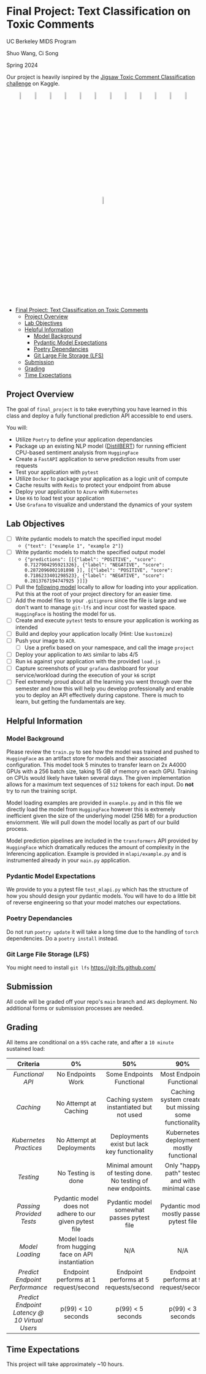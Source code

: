 # Final Project: Text Classification on Toxic Comments

UC Berkeley MIDS Program 

Shuo Wang, Ci Song 

Spring 2024

Our project is heavily isnpired by the <a href="https://www.kaggle.com/c/jigsaw-toxic-comment-classification-challenge">Jigsaw Toxic Comment Classification challenge</a> on Kaggle.

<p align="center">
    <!--Hugging Face-->
        <img src="https://user-images.githubusercontent.com/1393562/197941700-78283534-4e68-4429-bf94-dce7ab43a941.svg" width=7%>
    <!--PLUS SIGN-->
        <img src="https://user-images.githubusercontent.com/1393562/190876627-da2d09cb-5ca0-4480-8eb8-830bdc0ddf64.svg" width=7%>
    <!--FAST API-->
        <img src="https://user-images.githubusercontent.com/1393562/190876570-16dff98d-ccea-4a57-86ef-a161539074d6.svg" width=7%>
    <!--PLUS SIGN-->
        <img src="https://user-images.githubusercontent.com/1393562/190876627-da2d09cb-5ca0-4480-8eb8-830bdc0ddf64.svg" width=7%>
    <!--REDIS LOGO-->
        <img src="https://user-images.githubusercontent.com/1393562/190876644-501591b7-809b-469f-b039-bb1a287ed36f.svg" width=7%>
    <!--PLUS SIGN-->
        <img src="https://user-images.githubusercontent.com/1393562/190876627-da2d09cb-5ca0-4480-8eb8-830bdc0ddf64.svg" width=7%>
    <!--KUBERNETES-->
        <img src="https://user-images.githubusercontent.com/1393562/190876683-9c9d4f44-b9b2-46f0-a631-308e5a079847.svg" width=7%>
    <!--PLUS SIGN-->
        <img src="https://user-images.githubusercontent.com/1393562/190876627-da2d09cb-5ca0-4480-8eb8-830bdc0ddf64.svg" width=7%>
    <!--Azure-->
        <img src="https://user-images.githubusercontent.com/1393562/192114198-ac03d0ef-7fb7-4c12-aba6-2ee37fc2dcc8.svg" width=7%>
    <!--PLUS SIGN-->
        <img src="https://user-images.githubusercontent.com/1393562/190876627-da2d09cb-5ca0-4480-8eb8-830bdc0ddf64.svg" width=7%>
    <!--K6-->
        <img src="https://user-images.githubusercontent.com/1393562/197683208-7a531396-6cf2-4703-8037-26e29935fc1a.svg" width=7%>
    <!--PLUS SIGN-->
        <img src="https://user-images.githubusercontent.com/1393562/190876627-da2d09cb-5ca0-4480-8eb8-830bdc0ddf64.svg" width=7%>
    <!--GRAFANA-->
        <img src="https://user-images.githubusercontent.com/1393562/197682977-ff2ffb72-cd96-4f92-94d9-2624e29098ee.svg" width=7%>
</p>

- [Final Project: Text Classification on Toxic Comments](#final-project-Text-Classification-on-Toxic-Comments)
  - [Project Overview](#project-overview)
  - [Lab Objectives](#lab-objectives)
  - [Helpful Information](#helpful-information)
    - [Model Background](#model-background)
    - [Pydantic Model Expectations](#pydantic-model-expectations)
    - [Poetry Dependancies](#poetry-dependancies)
    - [Git Large File Storage (LFS)](#git-large-file-storage-lfs)
  - [Submission](#submission)
  - [Grading](#grading)
  - [Time Expectations](#time-expectations)

## Project Overview

The goal of `final_project` is to take everything you have learned in this class and deploy a fully functional prediction API accessible to end users.

You will:

- Utilize `Poetry` to define your application dependancies
- Package up an existing NLP model ([DistilBERT](https://arxiv.org/abs/1910.01108)) for running efficient CPU-based sentiment analysis from `HuggingFace`
- Create a `FastAPI` application to serve prediction results from user requests
- Test your application with `pytest`
- Utilize `Docker` to package your application as a logic unit of compute
- Cache results with `Redis` to protect your endpoint from abuse
- Deploy your application to `Azure` with `Kubernetes`
- Use `K6` to load test your application
- Use `Grafana` to visualize and understand the dynamics of your system

## Lab Objectives

- [ ] Write pydantic models to match the specified input model
  - ```{"text": ["example 1", "example 2"]}```
- [ ] Write pydantic models to match the specified output model
  - ```{"predictions": [[{"label": "POSITIVE", "score": 0.7127904295921326}, {"label": "NEGATIVE", "score": 0.2872096002101898 }], [{"label": "POSITIVE", "score": 0.7186233401298523}, {"label": "NEGATIVE", "score": 0.2813767194747925 }]]}```
- [ ] Pull the [following model](https://huggingface.co/winegarj/distilbert-base-uncased-finetuned-sst2) locally to allow for loading into your application. Put this at the root of your project directory for an easier time.
- [ ] Add the model files to your `.gitignore` since the file is large and we don't want to manage `git-lfs` and incur cost for wasted space. `HuggingFace` is hosting the model for us.
- [ ] Create and execute `pytest` tests to ensure your application is working as intended
- [ ] Build and deploy your application locally (Hint: Use `kustomize`)
- [ ] Push your image to `ACR`.
  - [ ] Use a prefix based on your namespace, and call the image `project`
- [ ] Deploy your application to `AKS` similar to labs 4/5
- [ ] Run `k6` against your application with the provided `load.js`
- [ ] Capture screenshots of your `grafana` dashboard for your service/workload during the execution of your `k6` script
- [ ] Feel extremely proud about all the learning you went through over the semester and how this will help you develop professionally and enable you to deploy an API effectively during capstone. There is much to learn, but getting the fundamentals are key.

## Helpful Information

### Model Background

Please review the `train.py` to see how the model was trained and pushed to `HuggingFace` as an artifact store for models and their associated configuration. This model took 5 minutes to transfer learn on 2x A4000 GPUs with a 256 batch size, taking 15 GB of memory on each GPU. Training on CPUs would likely have taken several days. The given implementation allows for a maximum text sequences of `512` tokens for each input. Do **not** try to run the training script.

Model loading examples are provided in `example.py` and in this file we directly load the model from `HuggingFace` however this is extremely inefficient given the size of the underlying model (256 MB) for a production enviornment. We will pull down the model locally as part of our build process.

Model prediction pipelines are included in the `transformers` API provided by `HuggingFace` which dramatically reduces the amount of complexity in the Inferencing application. Example is provided in `mlapi/example.py` and is instrumented already in your `main.py` application.

### Pydantic Model Expectations

We provide to you a pytest file `test_mlapi.py` which has the structure of how you should design your pydantic models. You will have to do a little bit of reverse engineering so that your model matches our expectations.

### Poetry Dependancies

Do not run `poetry update` it will take a long time due to the handling of `torch` dependencies. Do a `poetry install` instead.

### Git Large File Storage (LFS)

You might need to install `git lfs` <https://git-lfs.github.com/>

## Submission

All code will be graded off your repo's `main` branch and `AKS` deployment. No additional forms or submission processes are needed.

## Grading

All items are conditional on a `95%` cache rate, and after a `10 minute` sustained load:

|                  **Criteria**                  |                          **0%**                          |                            **50%**                            |                        **90%**                         |                   **100%**                   |
|:---------------------------------------------: |:-------------------------------------------------------: |:------------------------------------------------------------: |:-----------------------------------------------------: |:-------------------------------------------: |
| _Functional API_                               | No Endpoints Work                                        | Some Endpoints Functional                                     | Most Endpoints Functional                              | All Criteria Met                             |
| _Caching_                                      | No Attempt at Caching                                    | Caching system instantiated but not used                      | Caching system created but missing some functionality  | All Criteria Met                             |
| _Kubernetes Practices_                         | No Attempt at Deployments                                | Deployments exist but lack key functionality                  | Kubernetes deployment mostly functional                | All Criteria Met                             |
| _Testing_                                      | No Testing is done                                       | Minimal amount of testing done. No testing of new endpoints.  | Only "happy path" tested and with minimal cases        | All Criteria Met                             |
| _Passing Provided Tests_                       | Pydantic model does not adhere to our given pytest file  | Pydantic model somewhat passes pytest file                    | Pydantic model mostly passes pytest file               | All Criteria Met                             |
| _Model Loading_                                | Model loads from hugging face on API instantiation       | N/A                                                           | N/A                                                    | Model is loaded into the container at build  |
| _Predict Endpoint Performance_                 | Endpoint performs at 1 request/second                    | Endpoint performs at 5 requests/second                        | Endpoint performs at 9 request/second                  | Endpoint performs at 10 requests/second      |
| _Predict Endpoint Latency @ 10 Virtual Users_  | p(99) < 10 seconds                                       | p(99) < 5 seconds                                             | p(99) < 3 seconds                                      | p(99) < 2 seconds                            |

## Time Expectations

This project will take approximately ~10 hours.

